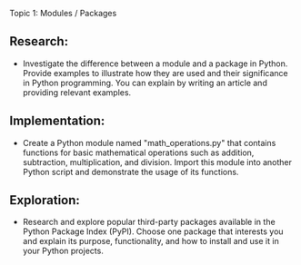 Topic 1: Modules / Packages

## Research: 
- Investigate the difference between a module and a package in Python. Provide examples to illustrate how they are used and their significance in Python programming. You can explain by writing an 
article and providing relevant examples. 


## Implementation: 
- Create a Python module named "math_operations.py" that contains functions for basic mathematical operations such as addition, subtraction, multiplication, and division. Import this module into another Python script and demonstrate the usage of its functions.

## Exploration: 
- Research and explore popular third-party packages available in the Python Package Index (PyPI). Choose one package that interests you and explain its purpose, functionality, and how to install and use it in your Python projects.

